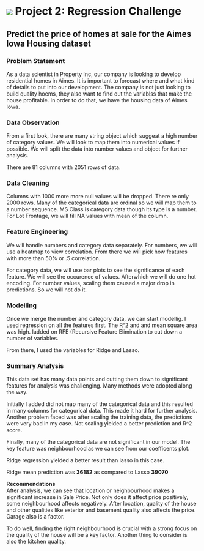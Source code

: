 # ![](https://ga-dash.s3.amazonaws.com/production/assets/logo-9f88ae6c9c3871690e33280fcf557f33.png) Project 2:  Regression Challenge

## Predict the price of homes at sale for the Aimes Iowa Housing dataset

### Problem Statement

As a data scientist in Property Inc, our company is looking to develop residential homes in Aimes. It is important to forecast where and what kind of details to put into our development. The company is not just looking to build quality hoems, they also want to find out the variablss that make the house profitable. In order to do that, we have the housing data of Aimes Iowa.

### Data Observation

From a first look, there are many string object which suggeat a high number of category values. We will look to map them into numerical values if possible. We will split the data into number values and object for further analysis.

There are 81 columns with 2051 rows of data.

### Data Cleaning

Columns with 1000 more more null values will be dropped. There re only 2000 rows. Many of the categorical data are ordinal so we will map them to a number sequence. MS Class is category data though its type is a number. For Lot Frontage, we will fill NA values with mean of the column.

### Feature Engineering

We will handle numbers and category data separately. For numbers, we will use a heatmap to view correlation. From there we will pick how features with more than 50% or .5 correlation.

For category data, we will use bar plots to see the significance of each feature. We will see the occurence of values. Afterwhich we will do one hot encoding. For number values, scaling them caused a major drop in predictions. So we will not do it.

### Modelling

Once we merge the number and category data, we can start modellig. I used regression on all the features first. The R^2 and and mean square area was high. Iadded on RFE (Recursive Feature Elimination to cut down a number of variables.

From there, I used the variables for Ridge and Lasso. 

### Summary Analysis

This data set has many data points and cutting them down to significant features for analysis was challenging. Many methods were adopted along the way.

Initially I added did not map many of the categorical data and this resulted in many columns for categorical data. This made it hard for further analysis.
Another problem faced was after scaling the training data, the predictions were very bad in my case. Not scaling yielded a better prediction and R^2 score.

Finally, many of the categorical data are not significant in our model. The key feature was neighbourhood as we can see from our coefficents plot.

Ridge regression yielded a better result than lasso in this case.

Ridge mean prediction was **36182** as compared to Lasso **39070**

**Recommendations** <br/>After analysis, we can see that location or neighbourhood makes a significant increase in Sale Price. Not only does it affect price positively, some neighbourhood affects negatively. After location, quality of the house and other qualities like exterior and basement quality also affects the price. Garage also is a factor.

To do well, finding the right neighbourhood is crucial with a strong focus on the quality of the house will be a key factor. Another thing to consider is also the kitchen quality.

